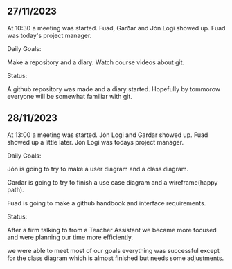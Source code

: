 ## 27/11/2023

At 10:30 a meeting was started. Fuad, Garðar and Jón Logi showed up.
Fuad was today's project manager.

Daily Goals: 

Make a repository and a diary.
Watch course videos about git.

Status:

A github repository was made and a diary started. 
Hopefully by tommorow everyone will be somewhat familiar with git.

## 28/11/2023

At 13:00 a meeting was started. Jón Logi and Gardar showed up. Fuad showed up a little later.
Jón Logi was todays project manager.

Daily Goals: 

Jón is going to try to make a user diagram and a class diagram. 

Gardar is going to try to finish a use case diagram and a wireframe(happy path). 

Fuad is going to make a github handbook and interface requirements.

Status:

After a firm talking to from a Teacher Assistant we became more focused and were planning our time more efficiently.

we were able to meet most of our goals everything was successful except for the class diagram which is almost finished but needs some adjustments.
